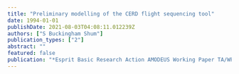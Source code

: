 ```yaml
---
title: "Preliminary modelling of the CERD flight sequencing tool"
date: 1994-01-01
publishDate: 2021-08-03T04:08:11.012239Z
authors: ["S Buckingham Shum"]
publication_types: ["2"]
abstract: ""
featured: false
publication: "*Esprit Basic Research Action AMODEUS Working Paper TA/WP*"
---
```


